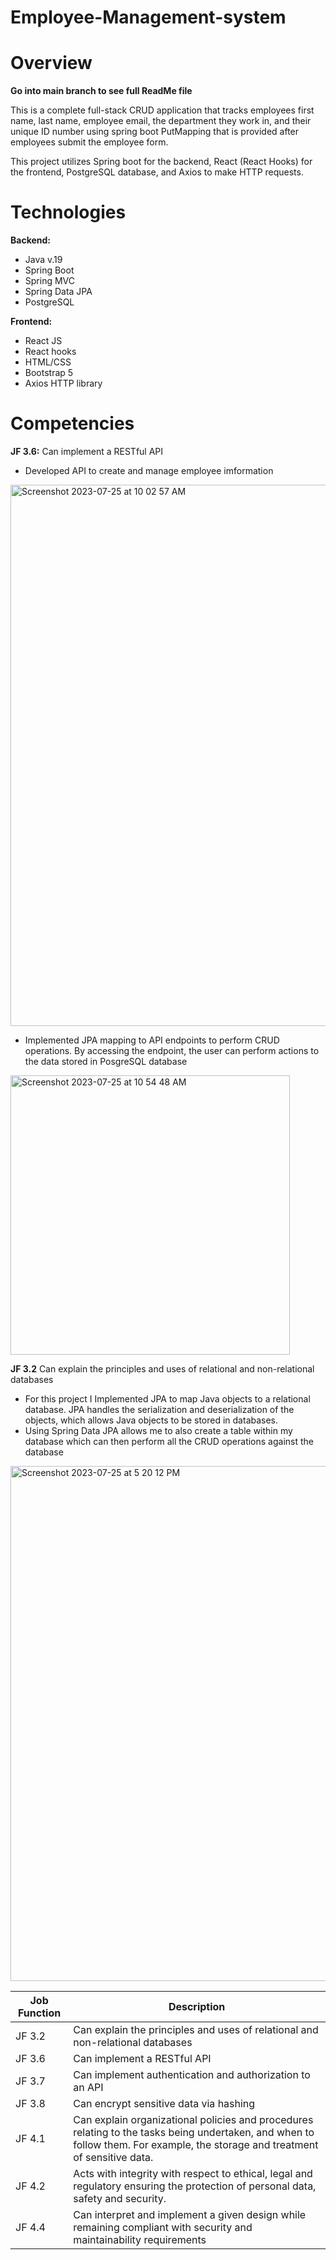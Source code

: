 # Employee-Management-system
# Overview
**Go into main branch to see full ReadMe file**

This is a complete full-stack CRUD application that tracks employees first name, last name, employee email, the department they work in, and their unique ID number using spring boot PutMapping that is provided after employees submit the employee form.

This project utilizes Spring boot for the backend, React (React Hooks) for the frontend, PostgreSQL database, and Axios to make HTTP requests.

# Technologies

**Backend:**
- Java v.19
- Spring Boot
- Spring MVC
- Spring Data JPA
- PostgreSQL
  
**Frontend:**
- React JS
- React hooks
- HTML/CSS
- Bootstrap 5
- Axios HTTP library

# Competencies
**JF 3.6:** Can implement a RESTful API
- Developed API to create and manage employee imformation
<img width="866" alt="Screenshot 2023-07-25 at 10 02 57 AM" src="https://github.com/jxkobrxyes/Employee-Management-system/assets/79924650/3620fc32-4d04-4b89-8f72-0a0e90ad9f5f">

- Implemented JPA mapping to API endpoints to perform CRUD operations. By accessing the endpoint, the user can perform actions to the data stored in PosgreSQL database
<img width="447" alt="Screenshot 2023-07-25 at 10 54 48 AM" src="https://github.com/jxkobrxyes/Employee-Management-system/assets/79924650/1d685363-babc-4150-9346-1917d4600a74">


**JF 3.2** Can explain the principles and uses of relational and non-relational databases 
- For this project I Implemented JPA to map Java objects to a relational database. JPA handles the serialization and deserialization of the objects, which allows Java objects to be stored in databases.
- Using Spring Data JPA allows me to also create a table within my database which can then perform all the CRUD operations against the database
<img width="824" alt="Screenshot 2023-07-25 at 5 20 12 PM" src="https://github.com/jxkobrxyes/Employee-Management-system/assets/79924650/0117335b-8693-4e79-a5d7-63d917b5ce2a">


| Job Function | Description |
| --- | --- |
| JF 3.2 | Can explain the principles and uses of relational and non-relational databases |
| JF 3.6 | Can implement a RESTful API |
| JF 3.7 | Can implement authentication and authorization to an API |
| JF 3.8 | Can encrypt sensitive data via hashing  |
| JF 4.1 | Can explain organizational policies and procedures relating to the tasks being undertaken, and when to follow them. For example, the storage and treatment of sensitive data. |
| JF 4.2 | Acts with integrity with respect to ethical, legal and regulatory ensuring the protection of personal data, safety and security. |
| JF 4.4 | Can interpret and implement a given design while remaining compliant with security and maintainability requirements |
